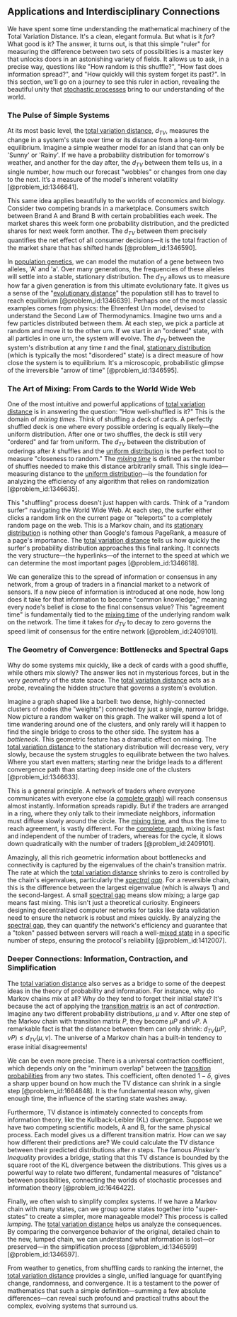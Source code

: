 ## Applications and Interdisciplinary Connections

We have spent some time understanding the mathematical machinery of the Total Variation Distance. It's a clean, elegant formula. But what is it *for*? What good is it? The answer, it turns out, is that this simple "ruler" for measuring the difference between two sets of possibilities is a master key that unlocks doors in an astonishing variety of fields. It allows us to ask, in a precise way, questions like "How random is this shuffle?", "How fast does information spread?", and "How quickly will this system forget its past?". In this section, we'll go on a journey to see this ruler in action, revealing the beautiful unity that [stochastic processes](@article_id:141072) bring to our understanding of the world.

### The Pulse of Simple Systems

At its most basic level, the [total variation distance](@article_id:143503), $d_{TV}$, measures the change in a system's state over time or its distance from a long-term equilibrium. Imagine a simple weather model for an island that can only be 'Sunny' or 'Rainy'. If we have a probability distribution for tomorrow's weather, and another for the day after, the $d_{TV}$ between them tells us, in a single number, how much our forecast "wobbles" or changes from one day to the next. It’s a measure of the model's inherent volatility [@problem_id:1346641].

This same idea applies beautifully to the worlds of economics and biology. Consider two competing brands in a marketplace. Consumers switch between Brand A and Brand B with certain probabilities each week. The market shares this week form one probability distribution, and the predicted shares for next week form another. The $d_{TV}$ between them precisely quantifies the net effect of all consumer decisions—it is the total fraction of the market share that has shifted hands [@problem_id:1346590].

In [population genetics](@article_id:145850), we can model the mutation of a gene between two alleles, 'A' and 'a'. Over many generations, the frequencies of these alleles will settle into a stable, stationary distribution. The $d_{TV}$ allows us to measure how far a given generation is from this ultimate evolutionary fate. It gives us a sense of the "[evolutionary distance](@article_id:177474)" the population still has to travel to reach equilibrium [@problem_id:1346639]. Perhaps one of the most classic examples comes from physics: the Ehrenfest Urn model, devised to understand the Second Law of Thermodynamics. Imagine two urns and a few particles distributed between them. At each step, we pick a particle at random and move it to the other urn. If we start in an "ordered" state, with all particles in one urn, the system will evolve. The $d_{TV}$ between the system's distribution at any time $t$ and the final, [stationary distribution](@article_id:142048) (which is typically the most "disordered" state) is a direct measure of how close the system is to equilibrium. It's a microscopic, probabilistic glimpse of the irreversible "arrow of time" [@problem_id:1346595].

### The Art of Mixing: From Cards to the World Wide Web

One of the most intuitive and powerful applications of [total variation distance](@article_id:143503) is in answering the question: "How well-shuffled is it?" This is the domain of *mixing times*. Think of shuffling a deck of cards. A perfectly shuffled deck is one where every possible ordering is equally likely—the uniform distribution. After one or two shuffles, the deck is still very "ordered" and far from uniform. The $d_{TV}$ between the distribution of orderings after $k$ shuffles and the [uniform distribution](@article_id:261240) is the perfect tool to measure "closeness to random." The *[mixing time](@article_id:261880)* is defined as the number of shuffles needed to make this distance arbitrarily small. This single idea—measuring distance to the [uniform distribution](@article_id:261240)—is the foundation for analyzing the efficiency of any algorithm that relies on randomization [@problem_id:1346635].

This "shuffling" process doesn't just happen with cards. Think of a "random surfer" navigating the World Wide Web. At each step, the surfer either clicks a random link on the current page or "teleports" to a completely random page on the web. This is a Markov chain, and its [stationary distribution](@article_id:142048) is nothing other than Google's famous PageRank, a measure of a page's importance. The [total variation distance](@article_id:143503) tells us how quickly the surfer's probability distribution approaches this final ranking. It connects the very structure—the hyperlinks—of the internet to the speed at which we can determine the most important pages [@problem_id:1346618].

We can generalize this to the spread of information or consensus in any network, from a group of traders in a financial market to a network of sensors. If a new piece of information is introduced at one node, how long does it take for that information to become "common knowledge," meaning every node's belief is close to the final consensus value? This "agreement time" is fundamentally tied to the [mixing time](@article_id:261880) of the underlying random walk on the network. The time it takes for $d_{TV}$ to decay to zero governs the speed limit of consensus for the entire network [@problem_id:2409101].

### The Geometry of Convergence: Bottlenecks and Spectral Gaps

Why do some systems mix quickly, like a deck of cards with a good shuffle, while others mix slowly? The answer lies not in mysterious forces, but in the very *geometry* of the state space. The [total variation distance](@article_id:143503) acts as a probe, revealing the hidden structure that governs a system's evolution.

Imagine a graph shaped like a barbell: two dense, highly-connected clusters of nodes (the "weights") connected by just a single, narrow bridge. Now picture a random walker on this graph. The walker will spend a lot of time wandering around one of the clusters, and only rarely will it happen to find the single bridge to cross to the other side. The system has a *bottleneck*. This geometric feature has a dramatic effect on mixing. The [total variation distance](@article_id:143503) to the stationary distribution will decrease very, very slowly, because the system struggles to equilibrate between the two halves. Where you start even matters; starting near the bridge leads to a different convergence path than starting deep inside one of the clusters [@problem_id:1346633].

This is a general principle. A network of traders where everyone communicates with everyone else (a [complete graph](@article_id:260482)) will reach consensus almost instantly. Information spreads rapidly. But if the traders are arranged in a ring, where they only talk to their immediate neighbors, information must diffuse slowly around the circle. The [mixing time](@article_id:261880), and thus the time to reach agreement, is vastly different. For the [complete graph](@article_id:260482), mixing is fast and independent of the number of traders, whereas for the cycle, it slows down quadratically with the number of traders [@problem_id:2409101].

Amazingly, all this rich geometric information about bottlenecks and connectivity is captured by the eigenvalues of the chain's transition matrix. The rate at which the [total variation distance](@article_id:143503) shrinks to zero is controlled by the chain's eigenvalues, particularly the *[spectral gap](@article_id:144383)*. For a reversible chain, this is the difference between the largest eigenvalue (which is always 1) and the second-largest. A small [spectral gap](@article_id:144383) means slow mixing; a large gap means fast mixing. This isn't just a theoretical curiosity. Engineers designing decentralized computer networks for tasks like data validation need to ensure the network is robust and mixes quickly. By analyzing the [spectral gap](@article_id:144383), they can quantify the network's efficiency and guarantee that a "token" passed between servers will reach a well-[mixed state](@article_id:146517) in a specific number of steps, ensuring the protocol's reliability [@problem_id:1412007].

### Deeper Connections: Information, Contraction, and Simplification

The [total variation distance](@article_id:143503) also serves as a bridge to some of the deepest ideas in the theory of probability and information. For instance, why do Markov chains mix at all? Why do they tend to forget their initial state? It's because the act of applying the [transition matrix](@article_id:145931) is an act of *contraction*. Imagine any two different probability distributions, $\mu$ and $\nu$. After one step of the Markov chain with transition matrix $P$, they become $\mu P$ and $\nu P$. A remarkable fact is that the distance between them can only shrink: $d_{TV}(\mu P, \nu P) \le d_{TV}(\mu, \nu)$. The universe of a Markov chain has a built-in tendency to erase initial disagreements!

We can be even more precise. There is a universal contraction coefficient, which depends only on the "minimum overlap" between the [transition probabilities](@article_id:157800) from any two states. This coefficient, often denoted $1-\delta$, gives a sharp upper bound on how much the TV distance can shrink in a single step [@problem_id:1664848]. It is the fundamental reason why, given enough time, the influence of the starting state washes away.

Furthermore, TV distance is intimately connected to concepts from information theory, like the Kullback-Leibler (KL) divergence. Suppose we have two competing scientific models, A and B, for the same physical process. Each model gives us a different transition matrix. How can we say how different their predictions are? We could calculate the TV distance between their predicted distributions after $n$ steps. The famous *Pinsker's Inequality* provides a bridge, stating that this TV distance is bounded by the square root of the KL divergence between the distributions. This gives us a powerful way to relate two different, fundamental measures of "distance" between possibilities, connecting the worlds of stochastic processes and information theory [@problem_id:1646422].

Finally, we often wish to simplify complex systems. If we have a Markov chain with many states, can we group some states together into "super-states" to create a simpler, more manageable model? This process is called *lumping*. The [total variation distance](@article_id:143503) helps us analyze the consequences. By comparing the convergence behavior of the original, detailed chain to the new, lumped chain, we can understand what information is lost—or preserved—in the simplification process [@problem_id:1346599] [@problem_id:1346597].

From weather to genetics, from shuffling cards to ranking the internet, the [total variation distance](@article_id:143503) provides a single, unified language for quantifying change, randomness, and convergence. It is a testament to the power of mathematics that such a simple definition—summing a few absolute differences—can reveal such profound and practical truths about the complex, evolving systems that surround us.